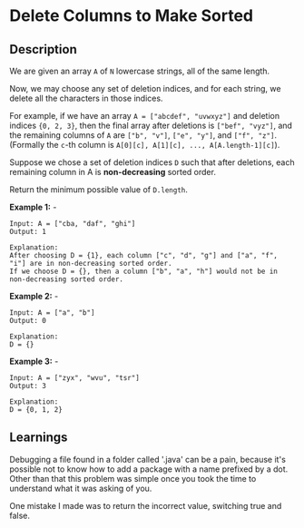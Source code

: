 # Delete Columns to Make Sorted

## Description

We are given an array `A` of `N` lowercase strings, all of the same length.

Now, we may choose any set of deletion indices, and for each string, we delete all the characters in those indices.

For example, if we have an array `A = ["abcdef", "uvwxyz"]` and deletion indices `{0, 2, 3}`, then the final array after deletions is `["bef", "vyz"]`, and the remaining columns of `A` are `["b", "v"]`, `["e", "y"]`, and `["f", "z"]`. (Formally the `c`-th column is `A[0][c], A[1][c], ..., A[A.length-1][c]`).

Suppose we chose a set of deletion indices `D` such that after deletions, each remaining column in A is **non-decreasing** sorted order.

Return the minimum possible value of `D.length`.

**Example 1:** -

```text
Input: A = ["cba, "daf", "ghi"]
Output: 1

Explanation:
After choosing D = {1}, each column ["c", "d", "g"] and ["a", "f", "i"] are in non-decreasing sorted order.
If we choose D = {}, then a column ["b", "a", "h"] would not be in non-decreasing sorted order.
```

**Example 2:** -

```text
Input: A = ["a", "b"]
Output: 0

Explanation:
D = {}
```

**Example 3:** -

```text
Input: A = ["zyx", "wvu", "tsr"]
Output: 3

Explanation:
D = {0, 1, 2}
```

## Learnings

Debugging a file found in a folder called '.java' can be a pain, because it's possible not to know how to add a package with a name prefixed by a dot. Other than that this problem was simple once you took the time to understand what it was asking of you.

One mistake I made was to return the incorrect value, switching true and false.